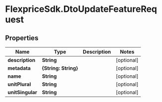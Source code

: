 # FlexpriceSdk.DtoUpdateFeatureRequest

## Properties

Name | Type | Description | Notes
------------ | ------------- | ------------- | -------------
**description** | **String** |  | [optional] 
**metadata** | **{String: String}** |  | [optional] 
**name** | **String** |  | [optional] 
**unitPlural** | **String** |  | [optional] 
**unitSingular** | **String** |  | [optional] 


